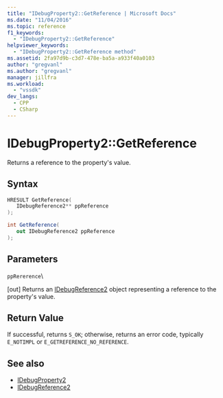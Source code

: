 ```yaml
---
title: "IDebugProperty2::GetReference | Microsoft Docs"
ms.date: "11/04/2016"
ms.topic: reference
f1_keywords:
  - "IDebugProperty2::GetReference"
helpviewer_keywords:
  - "IDebugProperty2::GetReference method"
ms.assetid: 2fa97d9b-c3d7-478e-ba5a-a933f40a0103
author: "gregvanl"
ms.author: "gregvanl"
manager: jillfra
ms.workload:
  - "vssdk"
dev_langs:
  - CPP
  - CSharp
---
```

# IDebugProperty2::GetReference
Returns a reference to the property's value.

## Syntax

```cpp
HRESULT GetReference(
   IDebugReference2** ppReference
);
```

```csharp
int GetReference(
   out IDebugReference2 ppReference
);
```

## Parameters
 `ppRererence`\

 [out] Returns an [IDebugReference2](../../../extensibility/debugger/reference/idebugreference2.md) object representing a reference to the property's value.

## Return Value
 If successful, returns `S_OK`; otherwise, returns an error code, typically `E_NOTIMPL` or `E_GETREFERENCE_NO_REFERENCE`.

## See also
- [IDebugProperty2](../../../extensibility/debugger/reference/idebugproperty2.md)
- [IDebugReference2](../../../extensibility/debugger/reference/idebugreference2.md)